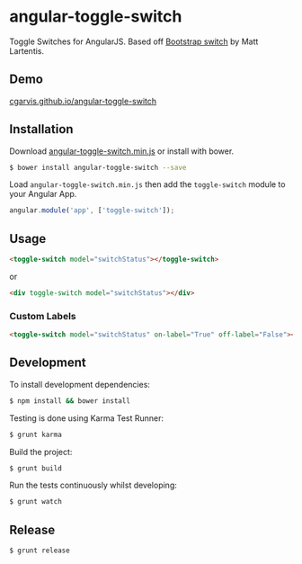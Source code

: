 # angular-toggle-switch

Toggle Switches for AngularJS.  Based off [Bootstrap switch](http://www.larentis.eu/switch/) by Matt Lartentis.

## Demo
[cgarvis.github.io/angular-toggle-switch](http://cgarvis.github.io/angular-toggle-switch)

## Installation

Download [angular-toggle-switch.min.js](https://raw.github.com/cgarvis/angular-toggle-switch/master/angular-toggle-switch.min.js) or install with bower.

```bash
$ bower install angular-toggle-switch --save
```

Load `angular-toggle-switch.min.js` then add the `toggle-switch` module to your Angular App.

```javascript
angular.module('app', ['toggle-switch']);
```

## Usage

```html
<toggle-switch model="switchStatus"></toggle-switch>
```

or

```html
<div toggle-switch model="switchStatus"></div>
```

### Custom Labels
```html
<toggle-switch model="switchStatus" on-label="True" off-label="False"></toggle-switch>
```

Development
----------

To install development dependencies:

```bash
$ npm install && bower install
```

Testing is done using Karma Test Runner:

```bash
$ grunt karma
```

Build the project:

```bash
$ grunt build
```

Run the tests continuously whilst developing:

```bash
$ grunt watch
```

Release
-------

```bash
$ grunt release
```
